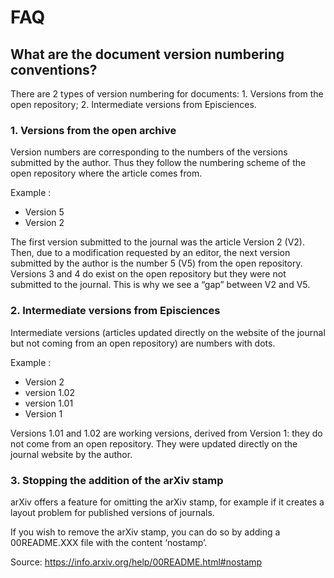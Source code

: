 # FAQ
## What are the document version numbering conventions?
There are 2 types of version numbering for documents: 1. Versions from the open repository; 2. Intermediate versions from Episciences.

### 1. Versions from the open archive
Version numbers are corresponding to the numbers of the versions submitted by the author. Thus they follow the numbering scheme of the open repository where the article comes from.

Example :

- Version 5
- Version 2

The first version submitted to the journal was the article Version 2 (V2). Then, due to a modification requested by an editor, the next version submitted by the author is the number 5 (V5) from the open repository. Versions 3 and 4 do exist on the open repository but they were not submitted to the journal. This is why we see a “gap” between V2 and V5.

### 2. Intermediate versions from Episciences
Intermediate versions (articles updated directly on the website of the journal but not coming from an open repository) are numbers with dots.

Example : 

- Version 2
- version 1.02
- version 1.01
- Version 1

Versions 1.01 and 1.02 are working versions, derived from Version 1: they do not come from an open repository. They were updated directly on the journal website by the author.

### 3. Stopping the addition of the arXiv stamp
arXiv offers a feature for omitting the arXiv stamp, for example if it creates a layout problem for published versions of journals.

If you wish to remove the arXiv stamp, you can do so by adding a 00README.XXX file with the content ‘nostamp’.

Source: https://info.arxiv.org/help/00README.html#nostamp